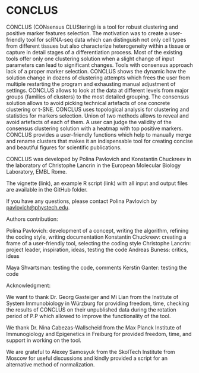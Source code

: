 # CONCLUS

CONCLUS (CONsensus CLUStering) is a tool for robust clustering and positive marker features selection.
The motivation was to create a user-friendly tool for scRNA-seq data which can distinguish not only cell types 
from different tissues but also characterize heterogeneity within a tissue or capture in detail stages of a 
differentiation process. Most of the existing tools offer only one clustering solution when a slight change of
input parameters can lead to significant changes. Tools with consensus approach lack of a proper marker selection.
CONCLUS shows the dynamic how the solution change in dozens of clustering attempts which frees the user from multiple 
restarting the program and exhausting manual adjustment of settings. CONCLUS allows to look at the data at different 
levels from major groups (families of clusters) to the most detailed grouping. The consensus solution allows to avoid
picking technical artefacts of one concrete clustering or t-SNE. CONCLUS uses topological analysis for clustering and statistics for markers selection.
Union of two methods allows to reveal and avoid artefacts of each of them. A user can judge the validity of the consensus clustering 
solution with a heatmap with top positive markers. CONCLUS provides a user-friendly functions which help to manually merge 
and rename clusters that makes it an indispensable tool for creating concise and beautiful figures for scientific publications.


CONCLUS was developed by Polina Pavlovich and Konstantin Chuckreev in the laboratory of Christophe Lancrin
in the European Molecular Biology Laboratory, EMBL Rome.

The vignette (link), an example R script (link) with all input and output files are available in the GitHub folder.

If you have any questions, please contact Polina Pavlovich by pavlovich@phystech.edu. 

Authors contribution:

Polina Pavlovich: development of a concept, writing the algorithm, refining the coding style, writing documentation
Konstantin Chuckreev: creating a frame of a user-friendly tool, selecting the coding style
Christophe Lancrin: project leader, inspiration, ideas, testing the code
Andreas Buness: critics, ideas

Maya Shvartsman: testing the code, comments
Kerstin Ganter: testing the code

Acknowledgment:

We want to thank Dr. Georg Gasteiger and Mi Lian from the Institute of System Immunobiology in Würzburg for
providing freedom, time, checking the results of CONCLUS on their unpublished data during the rotation period of P.P which allowed
 to improve the functionality of the tool. 

We thank Dr. Nina Cabezas-Wallscheid from the Max Planck Institute of Immunogiology and Epigenetics in Freiburg for provided freedom, time, 
and support in working on the tool.

We are grateful to Alexey Samosyuk from the SkolTech Institute from Moscow for useful discussions and 
kindly provided a script for an alternative method of normalization. 
